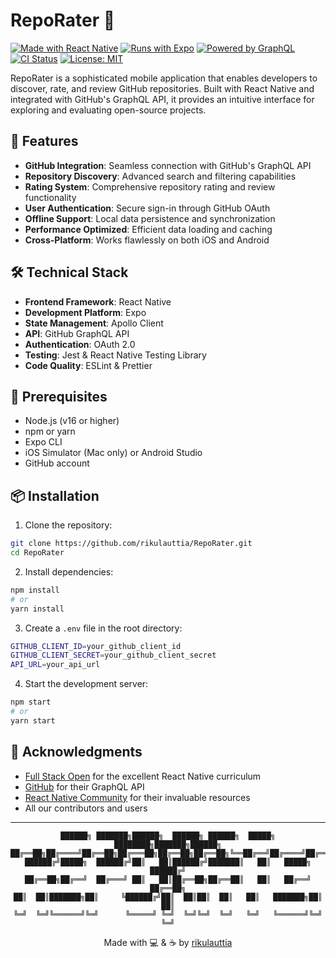 # RepoRater 🌟

[![Made with React Native](https://img.shields.io/badge/React_Native-20232A?style=for-the-badge&logo=react&logoColor=61DAFB)](https://reactnative.dev/)
[![Runs with Expo](https://img.shields.io/badge/Expo-000020?style=for-the-badge&logo=expo&logoColor=white)](https://expo.dev/)
[![Powered by GraphQL](https://img.shields.io/badge/GraphQL-E10098?style=for-the-badge&logo=graphql&logoColor=white)](https://graphql.org/)
[![CI Status](https://img.shields.io/badge/CI-passing-brightgreen?style=for-the-badge)](/)
[![License: MIT](https://img.shields.io/badge/License-MIT-yellow.svg?style=for-the-badge)](https://opensource.org/licenses/MIT)

RepoRater is a sophisticated mobile application that enables developers to discover, rate, and review GitHub repositories. Built with React Native and integrated with GitHub's GraphQL API, it provides an intuitive interface for exploring and evaluating open-source projects.

## 🚀 Features

- **GitHub Integration**: Seamless connection with GitHub's GraphQL API
- **Repository Discovery**: Advanced search and filtering capabilities
- **Rating System**: Comprehensive repository rating and review functionality
- **User Authentication**: Secure sign-in through GitHub OAuth
- **Offline Support**: Local data persistence and synchronization
- **Performance Optimized**: Efficient data loading and caching
- **Cross-Platform**: Works flawlessly on both iOS and Android

## 🛠 Technical Stack

- **Frontend Framework**: React Native
- **Development Platform**: Expo
- **State Management**: Apollo Client
- **API**: GitHub GraphQL API
- **Authentication**: OAuth 2.0
- **Testing**: Jest & React Native Testing Library
- **Code Quality**: ESLint & Prettier

## 🚦 Prerequisites

- Node.js (v16 or higher)
- npm or yarn
- Expo CLI
- iOS Simulator (Mac only) or Android Studio
- GitHub account

## 📦 Installation

1. Clone the repository:

```bash
git clone https://github.com/rikulauttia/RepoRater.git
cd RepoRater
```

2. Install dependencies:

```bash
npm install
# or
yarn install
```

3. Create a `.env` file in the root directory:

```bash
GITHUB_CLIENT_ID=your_github_client_id
GITHUB_CLIENT_SECRET=your_github_client_secret
API_URL=your_api_url
```

4. Start the development server:

```bash
npm start
# or
yarn start
```

## 🙏 Acknowledgments

- [Full Stack Open](https://fullstackopen.com/) for the excellent React Native curriculum
- [GitHub](https://github.com) for their GraphQL API
- [React Native Community](https://reactnative.dev/community/overview) for their invaluable resources
- All our contributors and users

---

<div align="center">

```
██████╗ ███████╗██████╗  ██████╗ ██████╗  █████╗ ████████╗███████╗██████╗
██╔══██╗██╔════╝██╔══██╗██╔═══██╗██╔══██╗██╔══██╗╚══██╔══╝██╔════╝██╔══██╗
██████╔╝█████╗  ██████╔╝██║   ██║██████╔╝███████║   ██║   █████╗  ██████╔╝
██╔══██╗██╔══╝  ██╔═══╝ ██║   ██║██╔══██╗██╔══██║   ██║   ██╔══╝  ██╔══██╗
██║  ██║███████╗██║     ╚██████╔╝██║  ██║██║  ██║   ██║   ███████╗██║  ██║
╚═╝  ╚═╝╚══════╝╚═╝      ╚═════╝ ╚═╝  ╚═╝╚═╝  ╚═╝   ╚═╝   ╚══════╝╚═╝  ╚═╝
```

Made with 💻 & ☕ by [rikulauttia](https://github.com/rikulauttia)

</div>
